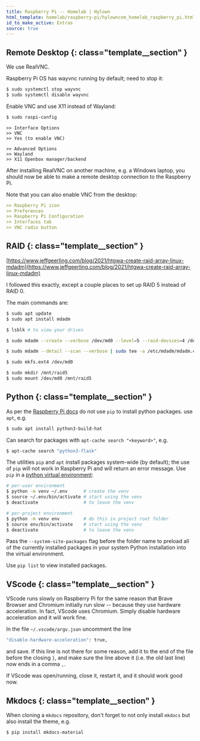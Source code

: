 ```yaml
---
title: Raspberry Pi -- Homelab | Hylown
html_template: homelab/raspberry-pi/hylowncom_homelab_raspberry_pi.html
id_to_make_active: Extras
source: true
---
```


## Remote Desktop {: class="template__section" }

We use RealVNC.

Raspberry Pi OS has wayvnc running by default; need to stop it:

```bash
$ sudo systemctl stop wayvnc
$ sudo systemctl disable wayvnc
```

Enable VNC and use X11 instead of Wayland:

```bash
$ sudo raspi-config
```

```
>> Interface Options
>> VNC 
>> Yes (to enable VNC)

>> Advanced Options
>> Wayland
>> X11 Openbox manager/backend
```

After installing RealVNC on another machine, e.g. a Windows laptop, you should now be able to make a remote desktop connection to the Raspberry Pi.

Note that you can also enable VNC from the desktop: 

```markdown
>> Raspberry Pi icon 
>> Preferences 
>> Raspberry Pi Configuration 
>> Interfaces tab 
>> VNC radio button
```









## RAID {: class="template__section" }

[https://www.jeffgeerling.com/blog/2021/htgwa-create-raid-array-linux-mdadm](https://www.jeffgeerling.com/blog/2021/htgwa-create-raid-array-linux-mdadm)

I followed this exactly, except a couple places to set up RAID 5 instead of RAID 0.

The main commands are:

```bash
$ sudo apt update
$ sudo apt install mdadm

$ lsblk # to view your drives

$ sudo mdadm --create --verbose /dev/md0 --level=5 --raid-devices=4 /dev/sda /dev/sdb /dev/sdc /dev/sdd

$ sudo mdadm --detail --scan --verbose | sudo tee -a /etc/mdadm/mdadm.conf

$ sudo mkfs.ext4 /dev/md0

$ sudo mkdir /mnt/raid5
$ sudo mount /dev/md0 /mnt/raid5
```










## Python {: class="template__section" }

As per the [Raspberry Pi docs](https://www.raspberrypi.com/documentation/computers/os.html#use-python-on-a-raspberry-pi) do not use ```pip``` to install python packages.  use ```apt```, e.g. 

```bash
$ sudo apt install python3-build-hat
```

Can search for packages with ```apt-cache search "<keyword>"```, e.g. 

```bash
$ apt-cache search "python3-flask"
```

The utilities ```pip``` and ```apt``` install packages system-wide (by default); the use of ```pip``` will not work in Raspberry Pi and will return an error message. Use ```pip``` in a [python virtual environment](https://www.raspberrypi.com/documentation/computers/os.html#use-pip-with-virtual-environments): 

```bash
# per-user environment
$ python -m venv ~/.env      # create the venv
$ source ~/.env/bin/activate # start using the venv
$ deactivate                 # to leave the venv

# per-project environment
$ python -m venv env         # do this in project root folder
$ source env/bin/activate    # start using the venv
$ deactivate                 # to leave the venv
```

Pass the ```--system-site-packages``` flag before the folder name to preload all of the currently installed packages in your system Python installation into the virtual environment.

Use ```pip list``` to view installed packages.









## VScode {: class="template__section" }

VScode runs slowly on Raspberry Pi for the same reason that Brave Browser and Chromium initially run slow -- because they use hardware acceleration.  In fact, VScode uses Chromium.  Simply disable hardware acceleration and it will work fine.

In the file ```~/.vscode/argv.json``` uncomment the line 

```bash
"disable-hardware-acceleration": true,
```

and save.  If this line is not there for some reason, add it to the end of the file before the closing ```}```, and make sure the line above it (i.e. the old last line) now ends in a comma ```,```.

If VScode was open/running, close it, restart it, and it should work good now.











## Mkdocs {: class="template__section" }

When cloning a ```mkdocs``` repository, don't forget to not only install ```mkdocs``` but also install the theme, e.g. 

```bash
$ pip install mkdocs-material
```
